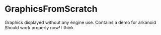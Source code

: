 # GraphicsFromScratch
Graphics displayed without any engine use. Contains a demo for arkanoid
Should work properly now! I think
